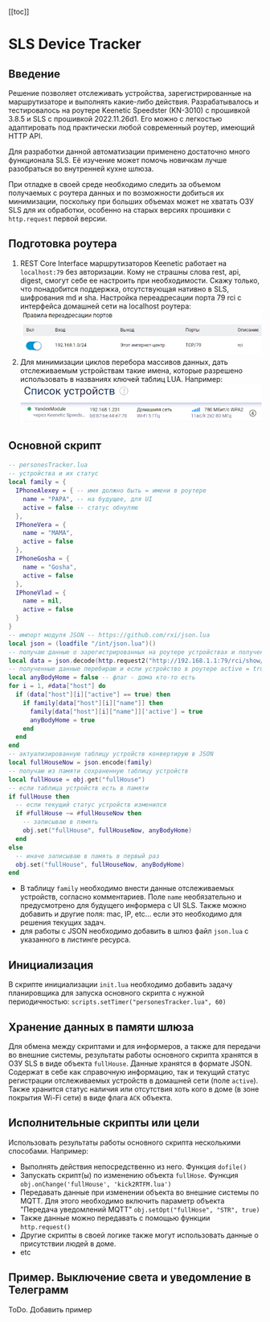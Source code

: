 [[toc]]
# SLS Device Tracker
## Введение
Решение позволяет отслеживать устройства, зарегистрированные на маршрутизаторе и выполнять какие-либо действия. Разрабатывалось и тестировалось на роутере Keenetic Speedster (KN-3010) с прошивкой 3.8.5 и SLS с прошивкой 2022.11.26d1. Его можно с легкостью адаптировать под практически любой современный роутер, имеющий HTTP API.

Для разработки данной автоматизации применено достаточно много функционала SLS. Её изучение может помочь новичкам лучше разобраться во внутренней кухне шлюза.

При отладке в своей среде необходимо следить за объемом получаемых с роутера данных и по возможности добиться их минимизации, поскольку при больших объемах может не хватать ОЗУ SLS для их обработки, особенно на старых версиях прошивки с `http.request` первой версии.

## Подготовка роутера
1. REST Core Interface маршрутизаторов Keenetic работает на `localhost:79` без авторизации. Кому не страшны слова rest, api, digest, смогут себе ее настроить при необходимости. Скажу только, что понадобится поддержка, отсутствующая нативно в SLS, шифрования md и sha. Настройка переадресации порта 79 rci с интерфейса домашней сети на localhost роутера:
![](/img/luaPersonesTrackerMap79Port.png)
2. Для минимизации циклов перебора массивов данных, дать отслеживаемым устройствам такие имена, которые разрешено использовать в названиях ключей таблиц LUA. Например:
![](../img/luaPersonesTrackerDevName.png)

## Основной скрипт
```lua
-- personesTracker.lua
-- устройства и их статус
local family = {
  IPhoneAlexey = { -- имя должно быть = имени в роутере
    name = "PAPA", -- на будущее, для UI 
    active = false -- статус обнуляю
  },
  IPhoneVera = {
    name = "MAMA",
    active = false
  },
  IPhoneGosha = {
    name = "Gosha",
    active = false
  },
  IPhoneVlad = {
    name = nil,
    active = false
  }
}
-- импорт модуля JSON -- https://github.com/rxi/json.lua
local json = (loadfile "/int/json.lua")()
-- получаю данные о зарегистрированных на роутере устройствах и полученный JSON конвертирую в table
local data = json.decode(http.request2("http://192.168.1.1:79/rci/show/ip/hotspot/summary?attribute=txspeed"))
-- полученные данные перебираю и если устройство в роутере active = true, записываю в таблицу устройств
local anyBodyHome = false -- флаг - дома кто-то есть
for i = 1, #data["host"] do
  if (data["host"][i]["active"] == true) then
    if family[data["host"][i]["name"]] then
      family[data["host"][i]["name"]]['active'] = true
      anyBodyHome = true
    end
  end
end
-- актуализированную таблицу устройств конвертирую в JSON
local fullHouseNow = json.encode(family)
-- получаю из памяти сохраненную таблицу устройств
local fullHouse = obj.get("fullHouse")
-- если таблица устройств есть в памяти
if fullHouse then
  -- если текущий статус устройств изменился
  if #fullHouse ~= #fullHouseNow then
    -- записываю в пямять
    obj.set("fullHouse", fullHouseNow, anyBodyHome)
  end
else
  -- иначе записываю в память в первый раз
  obj.set("fullHouse", fullHouseNow, anyBodyHome)
end
```
- В таблицу `family` необходимо внести данные отслеживаемых устройств, согласно комментариев. Поле `name` необязательно и предусмотрено для будущего информера с UI SLS. Также можно добавить и другие поля: mac, IP, etc... если это необходимо для решения текущих задач.
- для работы с JSON необходимо добавить в шлюз файл `json.lua` с указанного в листинге ресурса.
## Инициализация 
В скрипте инициализации `init.lua` необходимо добавить задачу планировщика для запуска основного скрипта с нужной периодичностью:
`scripts.setTimer("personesTracker.lua", 60)`
## Хранение данных в памяти шлюза
Для обмена между скриптами и для информеров, а также для передачи во внешние системы, результаты работы основного скрипта хранятся в ОЗУ SLS в виде объекта `fullHouse`. Данные хранятся в формате JSON. Содержат в себе как справочную информацию, так и текущий статус регистрации отслеживаемых устройств в домашней сети (поле `active`). Также хранится статус наличия или отсутствия  хоть кого в доме (в зоне покрытия Wi-Fi сети) в виде флага `ACK` объекта.
## Исполнительные скрипты или цели
Использовать результаты работы основного скрипта несколькими способами. Например:
- Выполнять действия непосредственно из него. Функция `dofile()`
- Запускать скрипт(ы) по изменению объекта `fullHose`. Функция `obj.onChange('fullHouse', 'kick2RTFM.lua')`
- Передавать данные при изменении объекта во внешние системы по MQTT. Для этого необходимо включить параметр объекта "Передача уведомлений MQTT" `obj.setOpt("fullHose", "STR", true)`
- Также данные можно передавать с помощью функции `http.request()`
- Другие скрипты в своей логике также могут использовать данные о присутствии людей в доме.
- etc
## Пример. Выключение света и уведомление в Телеграмм
ToDo. Добавить пример